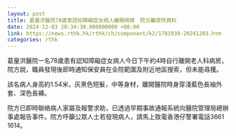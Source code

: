 ```yaml
---
layout: post
title: 葛量洪醫院78歲患認知障礙症女病人離開病房　院方籲提供資料
date: 2024-12-03 20:34:30.000000000 +08:00
link: https://news.rthk.hk/rthk/ch/component/k2/1781939-20241203.htm
categories: rthk
---
```


葛量洪醫院一名78歲患有認知障礙症女病人今日下午約4時自行離開老人科病房，院方說，職員發現後即時通知保安員在全院範圍及附近地區搜索，但未能尋獲。

該名病人身高約1.54米，灰黑色短髮，中等身材，離開醫院時身穿淺藍色長袖外套、深色長褲。

院方已即時聯絡病人家屬及報警求助，已透過早期事故通報系統向醫院管理局總辦事處報告事件。院方呼籲公眾人士若發現病人，請馬上致電香港仔警署電話3661 1614。
